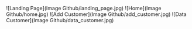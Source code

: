 ![Landing Page](Image Github/landing_page.jpg)
![Home](Image Github/home.jpg)
![Add Customer](Image Github/add_customer.jpg)
![Data Customer](Image Github/data_customer.jpg)
